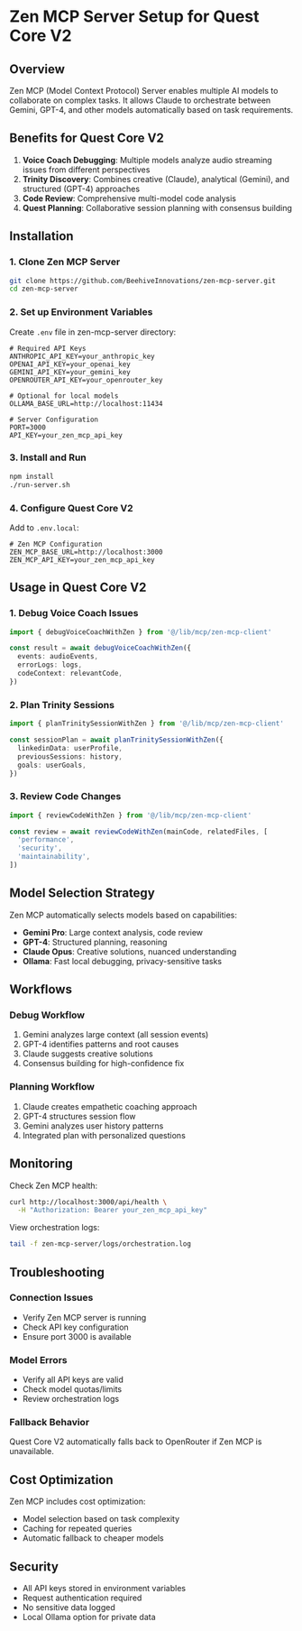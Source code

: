 # Zen MCP Server Setup for Quest Core V2

## Overview

Zen MCP (Model Context Protocol) Server enables multiple AI models to collaborate on complex tasks. It allows Claude to orchestrate between Gemini, GPT-4, and other models automatically based on task requirements.

## Benefits for Quest Core V2

1. **Voice Coach Debugging**: Multiple models analyze audio streaming issues from different perspectives
2. **Trinity Discovery**: Combines creative (Claude), analytical (Gemini), and structured (GPT-4) approaches
3. **Code Review**: Comprehensive multi-model code analysis
4. **Quest Planning**: Collaborative session planning with consensus building

## Installation

### 1. Clone Zen MCP Server

```bash
git clone https://github.com/BeehiveInnovations/zen-mcp-server.git
cd zen-mcp-server
```

### 2. Set up Environment Variables

Create `.env` file in zen-mcp-server directory:

```env
# Required API Keys
ANTHROPIC_API_KEY=your_anthropic_key
OPENAI_API_KEY=your_openai_key
GEMINI_API_KEY=your_gemini_key
OPENROUTER_API_KEY=your_openrouter_key

# Optional for local models
OLLAMA_BASE_URL=http://localhost:11434

# Server Configuration
PORT=3000
API_KEY=your_zen_mcp_api_key
```

### 3. Install and Run

```bash
npm install
./run-server.sh
```

### 4. Configure Quest Core V2

Add to `.env.local`:

```env
# Zen MCP Configuration
ZEN_MCP_BASE_URL=http://localhost:3000
ZEN_MCP_API_KEY=your_zen_mcp_api_key
```

## Usage in Quest Core V2

### 1. Debug Voice Coach Issues

```typescript
import { debugVoiceCoachWithZen } from '@/lib/mcp/zen-mcp-client'

const result = await debugVoiceCoachWithZen({
  events: audioEvents,
  errorLogs: logs,
  codeContext: relevantCode,
})
```

### 2. Plan Trinity Sessions

```typescript
import { planTrinitySessionWithZen } from '@/lib/mcp/zen-mcp-client'

const sessionPlan = await planTrinitySessionWithZen({
  linkedinData: userProfile,
  previousSessions: history,
  goals: userGoals,
})
```

### 3. Review Code Changes

```typescript
import { reviewCodeWithZen } from '@/lib/mcp/zen-mcp-client'

const review = await reviewCodeWithZen(mainCode, relatedFiles, [
  'performance',
  'security',
  'maintainability',
])
```

## Model Selection Strategy

Zen MCP automatically selects models based on capabilities:

- **Gemini Pro**: Large context analysis, code review
- **GPT-4**: Structured planning, reasoning
- **Claude Opus**: Creative solutions, nuanced understanding
- **Ollama**: Fast local debugging, privacy-sensitive tasks

## Workflows

### Debug Workflow

1. Gemini analyzes large context (all session events)
2. GPT-4 identifies patterns and root causes
3. Claude suggests creative solutions
4. Consensus building for high-confidence fix

### Planning Workflow

1. Claude creates empathetic coaching approach
2. GPT-4 structures session flow
3. Gemini analyzes user history patterns
4. Integrated plan with personalized questions

## Monitoring

Check Zen MCP health:

```bash
curl http://localhost:3000/api/health \
  -H "Authorization: Bearer your_zen_mcp_api_key"
```

View orchestration logs:

```bash
tail -f zen-mcp-server/logs/orchestration.log
```

## Troubleshooting

### Connection Issues

- Verify Zen MCP server is running
- Check API key configuration
- Ensure port 3000 is available

### Model Errors

- Verify all API keys are valid
- Check model quotas/limits
- Review orchestration logs

### Fallback Behavior

Quest Core V2 automatically falls back to OpenRouter if Zen MCP is unavailable.

## Cost Optimization

Zen MCP includes cost optimization:

- Model selection based on task complexity
- Caching for repeated queries
- Automatic fallback to cheaper models

## Security

- All API keys stored in environment variables
- Request authentication required
- No sensitive data logged
- Local Ollama option for private data
